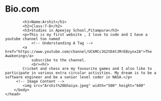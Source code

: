 # Bio.com
<!DOCTYPE html>
<html>
    <head>
        <title> Arshit Bio</title>  
        <body>
       
           
            <h1>Name:Arshit</h1>
            <h2>Class:7-D</h2>
            <h3>Studies in Apeejay School,Pitampura</h3>
            <p>This is my first website , I love to code and I have a youtube channel too named 
                <!-- Understanding A Tag -->
            <a href="https://www.youtube.com/channel/UCkMCc3G2tD4tJMrEBzynx2A">The Awakening</a> 
                subscribe to the channel.
                <br><hr>
            Cricket and chess are my fovourite games and I also like to participate in various extra circular activities. My dream is to be a software engineer and be a senior level coder in NASA.</p>
         <!-- Image Content -->
            <img src="Arshit%20bhaiya.jpeg" width="500" height="600"
        </body>
    </head>
</html>
